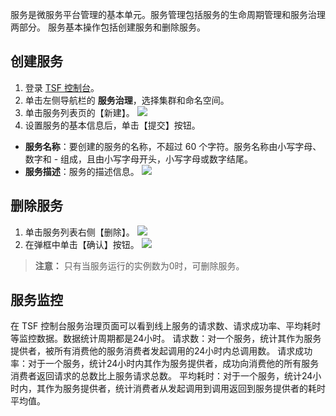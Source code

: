 服务是微服务平台管理的基本单元。服务管理包括服务的生命周期管理和服务治理两部分。
服务基本操作包括创建服务和删除服务。

## 创建服务

1. 登录 [TSF 控制台](https://console.cloud.tencent.com/tsf/index)。
2. 单击左侧导航栏的 **服务治理**，选择集群和命名空间。
3. 单击服务列表页的【新建】。
![](https://main.qcloudimg.com/raw/36b47ebe4adcec2843898235d67a0c43.png)
4. 设置服务的基本信息后，单击【提交】按钮。 
 - **服务名称**：要创建的服务的名称，不超过 60 个字符。服务名称由小写字母、数字和 - 组成，且由小写字母开头，小写字母或数字结尾。  
 - **服务描述**：服务的描述信息。
![](https://main.qcloudimg.com/raw/21e7a9c148150081487302691d8d3c18.png)


## 删除服务

1. 单击服务列表右侧【删除】。
![](https://main.qcloudimg.com/raw/0b60569504e67b9114813a92fe9ecacf.png)
2. 在弹框中单击【确认】按钮。
![](https://main.qcloudimg.com/raw/bbcc6bf057fe01f75b581bfc65ad23dc.png)

>**注意：**
>只有当服务运行的实例数为0时，可删除服务。

## 服务监控
在 TSF 控制台服务治理页面可以看到线上服务的请求数、请求成功率、平均耗时等监控数据。数据统计周期都是24小时。
请求数：对一个服务，统计其作为服务提供者，被所有消费他的服务消费者发起调用的24小时内总调用数。
请求成功率：对于一个服务，统计24小时内其作为服务提供者，成功向消费他的所有服务消费者返回请求的总数比上服务请求总数。
平均耗时：对于一个服务，统计24小时内，其作为服务提供者，统计消费者从发起调用到调用返回到服务提供者的耗时平均值。
